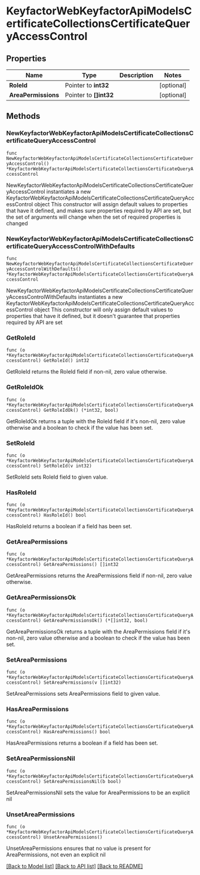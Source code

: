 # KeyfactorWebKeyfactorApiModelsCertificateCollectionsCertificateQueryAccessControl

## Properties

Name | Type | Description | Notes
------------ | ------------- | ------------- | -------------
**RoleId** | Pointer to **int32** |  | [optional] 
**AreaPermissions** | Pointer to **[]int32** |  | [optional] 

## Methods

### NewKeyfactorWebKeyfactorApiModelsCertificateCollectionsCertificateQueryAccessControl

`func NewKeyfactorWebKeyfactorApiModelsCertificateCollectionsCertificateQueryAccessControl() *KeyfactorWebKeyfactorApiModelsCertificateCollectionsCertificateQueryAccessControl`

NewKeyfactorWebKeyfactorApiModelsCertificateCollectionsCertificateQueryAccessControl instantiates a new KeyfactorWebKeyfactorApiModelsCertificateCollectionsCertificateQueryAccessControl object
This constructor will assign default values to properties that have it defined,
and makes sure properties required by API are set, but the set of arguments
will change when the set of required properties is changed

### NewKeyfactorWebKeyfactorApiModelsCertificateCollectionsCertificateQueryAccessControlWithDefaults

`func NewKeyfactorWebKeyfactorApiModelsCertificateCollectionsCertificateQueryAccessControlWithDefaults() *KeyfactorWebKeyfactorApiModelsCertificateCollectionsCertificateQueryAccessControl`

NewKeyfactorWebKeyfactorApiModelsCertificateCollectionsCertificateQueryAccessControlWithDefaults instantiates a new KeyfactorWebKeyfactorApiModelsCertificateCollectionsCertificateQueryAccessControl object
This constructor will only assign default values to properties that have it defined,
but it doesn't guarantee that properties required by API are set

### GetRoleId

`func (o *KeyfactorWebKeyfactorApiModelsCertificateCollectionsCertificateQueryAccessControl) GetRoleId() int32`

GetRoleId returns the RoleId field if non-nil, zero value otherwise.

### GetRoleIdOk

`func (o *KeyfactorWebKeyfactorApiModelsCertificateCollectionsCertificateQueryAccessControl) GetRoleIdOk() (*int32, bool)`

GetRoleIdOk returns a tuple with the RoleId field if it's non-nil, zero value otherwise
and a boolean to check if the value has been set.

### SetRoleId

`func (o *KeyfactorWebKeyfactorApiModelsCertificateCollectionsCertificateQueryAccessControl) SetRoleId(v int32)`

SetRoleId sets RoleId field to given value.

### HasRoleId

`func (o *KeyfactorWebKeyfactorApiModelsCertificateCollectionsCertificateQueryAccessControl) HasRoleId() bool`

HasRoleId returns a boolean if a field has been set.

### GetAreaPermissions

`func (o *KeyfactorWebKeyfactorApiModelsCertificateCollectionsCertificateQueryAccessControl) GetAreaPermissions() []int32`

GetAreaPermissions returns the AreaPermissions field if non-nil, zero value otherwise.

### GetAreaPermissionsOk

`func (o *KeyfactorWebKeyfactorApiModelsCertificateCollectionsCertificateQueryAccessControl) GetAreaPermissionsOk() (*[]int32, bool)`

GetAreaPermissionsOk returns a tuple with the AreaPermissions field if it's non-nil, zero value otherwise
and a boolean to check if the value has been set.

### SetAreaPermissions

`func (o *KeyfactorWebKeyfactorApiModelsCertificateCollectionsCertificateQueryAccessControl) SetAreaPermissions(v []int32)`

SetAreaPermissions sets AreaPermissions field to given value.

### HasAreaPermissions

`func (o *KeyfactorWebKeyfactorApiModelsCertificateCollectionsCertificateQueryAccessControl) HasAreaPermissions() bool`

HasAreaPermissions returns a boolean if a field has been set.

### SetAreaPermissionsNil

`func (o *KeyfactorWebKeyfactorApiModelsCertificateCollectionsCertificateQueryAccessControl) SetAreaPermissionsNil(b bool)`

 SetAreaPermissionsNil sets the value for AreaPermissions to be an explicit nil

### UnsetAreaPermissions
`func (o *KeyfactorWebKeyfactorApiModelsCertificateCollectionsCertificateQueryAccessControl) UnsetAreaPermissions()`

UnsetAreaPermissions ensures that no value is present for AreaPermissions, not even an explicit nil

[[Back to Model list]](../README.md#documentation-for-models) [[Back to API list]](../README.md#documentation-for-api-endpoints) [[Back to README]](../README.md)


